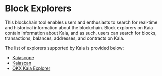 # Block Explorers

This blockchain tool enables users and enthusiasts to search for real-time and historical information about the blockchain. Block explorers on Kaia contain information about Kaia, and as such, users can search for blocks, transactions, balances, addresses, and contracts on Kaia.

The list of explorers supported by Kaia is provided below:

* [Kaiascope](https://kaiascope.com/)
* [Kaiascan](https://www.kaiascan.io/)
* [OKX Kaia Explorer](https://www.okx.com/web3/explorer/kaia)

